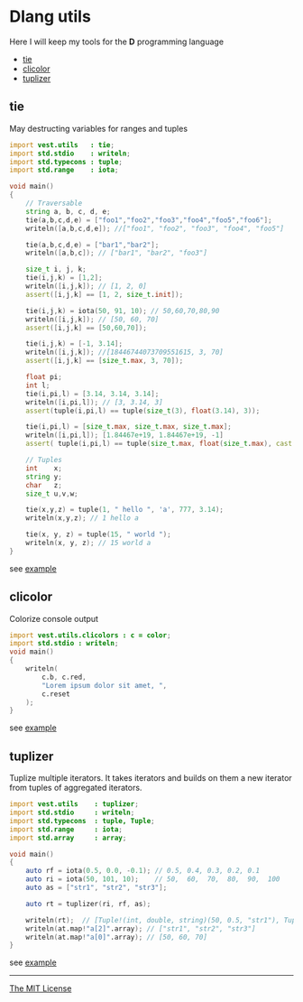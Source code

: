 # Dlang utils
Here I will keep my tools for the **D** programming language

- [tie](#tie)
- [clicolor](#clicolor)
- [tuplizer](#tuplizer)

## tie

May destructing variables for ranges and tuples

```d
import vest.utils   : tie;
import std.stdio    : writeln;
import std.typecons : tuple;
import std.range    : iota;

void main()
{
    // Traversable
    string a, b, c, d, e;
    tie(a,b,c,d,e) = ["foo1","foo2","foo3","foo4","foo5","foo6"];
    writeln([a,b,c,d,e]); //["foo1", "foo2", "foo3", "foo4", "foo5"]

    tie(a,b,c,d,e) = ["bar1","bar2"];
    writeln([a,b,c]); // ["bar1", "bar2", "foo3"]

    size_t i, j, k;
    tie(i,j,k) = [1,2];
    writeln([i,j,k]); // [1, 2, 0]
    assert([i,j,k] == [1, 2, size_t.init]);

    tie(i,j,k) = iota(50, 91, 10); // 50,60,70,80,90
    writeln([i,j,k]); // [50, 60, 70]
    assert([i,j,k] == [50,60,70]);

    tie(i,j,k) = [-1, 3.14];
    writeln([i,j,k]); //[18446744073709551615, 3, 70]
    assert([i,j,k] == [size_t.max, 3, 70]);

    float pi;
    int l;
    tie(i,pi,l) = [3.14, 3.14, 3.14];
    writeln([i,pi,l]); // [3, 3.14, 3]
    assert(tuple(i,pi,l) == tuple(size_t(3), float(3.14), 3));

    tie(i,pi,l) = [size_t.max, size_t.max, size_t.max];
    writeln([i,pi,l]); [1.84467e+19, 1.84467e+19, -1]
    assert( tuple(i,pi,l) == tuple(size_t.max, float(size_t.max), cast(int) size_t.max ) );

    // Tuples
    int    x;
    string y;
    char   z;
    size_t u,v,w;

    tie(x,y,z) = tuple(1, " hello ", 'a', 777, 3.14);
    writeln(x,y,z); // 1 hello a

    tie(x, y, z) = tuple(15, " world ");
    writeln(x, y, z); // 15 world a
}
```
see [example](exmpls/test_tie.d)

## clicolor

Colorize console output

```d
import vest.utils.clicolors : c = color;
import std.stdio : writeln;
void main()
{
    writeln(
        c.b, c.red,
        "Lorem ipsum dolor sit amet, ",
        c.reset
    );
}
```
see [example](exmpls/test_clicolors.d)

## tuplizer
Tuplize multiple iterators.
It takes iterators and builds on them a new iterator from tuples of aggregated iterators.

```d
import vest.utils    : tuplizer;
import std.stdio     : writeln;
import std.typecons  : tuple, Tuple;
import std.range     : iota;
import std.array     : array;

void main()
{
    auto rf = iota(0.5, 0.0, -0.1); // 0.5, 0.4, 0.3, 0.2, 0.1
    auto ri = iota(50, 101, 10);    // 50,  60,  70,  80,  90,  100
    auto as = ["str1", "str2", "str3"];

    auto rt = tuplizer(ri, rf, as);

    writeln(rt);  // [Tuple!(int, double, string)(50, 0.5, "str1"), Tuple!(int, double, string)(60, 0.4, "str2"), Tuple!(int, double, string)(70, 0.3, "str3")]
    writeln(at.map!"a[2]".array); // ["str1", "str2", "str3"]
    writeln(at.map!"a[0]".array); // [50, 60, 70]
}
```

see [example](exmpls/test_tuplizer.d)

---
[The MIT License](LICENSE)
